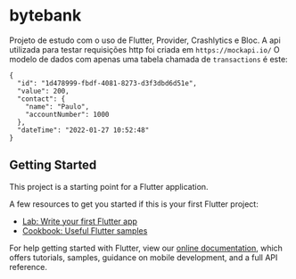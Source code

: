 # bytebank

Projeto de estudo com o uso de Flutter, Provider, Crashlytics e Bloc.
A api utilizada para testar requisições http foi criada em ```https://mockapi.io/```
O modelo de dados com apenas uma tabela chamada de ```transactions``` é este:
```
{
  "id": "1d478999-fbdf-4081-8273-d3f3dbd6d51e",
  "value": 200,
  "contact": {
    "name": "Paulo",
    "accountNumber": 1000
  },
  "dateTime": "2022-01-27 10:52:48"
}
```
## Getting Started

This project is a starting point for a Flutter application.

A few resources to get you started if this is your first Flutter project:

- [Lab: Write your first Flutter app](https://flutter.dev/docs/get-started/codelab)
- [Cookbook: Useful Flutter samples](https://flutter.dev/docs/cookbook)

For help getting started with Flutter, view our
[online documentation](https://flutter.dev/docs), which offers tutorials,
samples, guidance on mobile development, and a full API reference.
